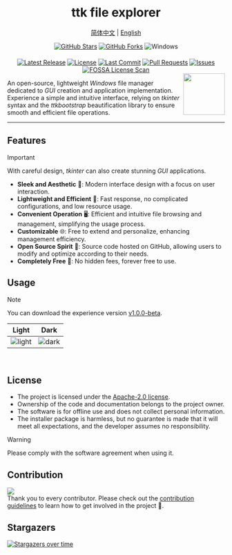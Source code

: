 <p align="center"><img src="https://raw.githubusercontent.com/pyheight/ttk-file-explorer/main/images/splash.png" alt=""></p>

<h1 align="center">ttk file explorer</h1>  

<p align="center"><a href="README.md">简体中文</a> | <a href="README_EN.md">English</a></p> 

<div align="center">  
<a href="https://github.com/pyheight/ttk-file-explorer/stargazers"><img src="https://img.shields.io/github/stars/pyheight/ttk-file-explorer?style=social&logo=github" alt="GitHub Stars"></a> <a href="https://github.com/pyheight/ttk-file-explorer/network/members"><img src="https://img.shields.io/github/forks/pyheight/ttk-file-explorer?style=social&logo=github" alt="GitHub Forks"></a> <img src="https://img.shields.io/badge/Platform-Windows-blue.svg?style=social&logo=GitHub" alt="Windows"></div>  <div align="center" style="margin-top: 20px;">  <a href="https://github.com/pyheight/ttk-file-explorer/releases"><img src="https://img.shields.io/github/v/release/pyheight/ttk-file-explorer?color=blue&style=flat-square" alt="Latest Release"></a> <a href="https://github.com/pyheight/ttk-file-explorer/blob/main/LICENSE"><img src="https://img.shields.io/github/license/pyheight/ttk-file-explorer?color=blue&style=flat-square" alt="License"></a> <a href="https://github.com/pyheight/ttk-file-explorer/commits/main"><img src="https://img.shields.io/github/last-commit/pyheight/ttk-file-explorer?style=flat-square" alt="Last Commit"></a> <a href="https://github.com/pyheight/ttk-file-explorer/pulls"><img src="https://img.shields.io/github/issues-pr/pyheight/ttk-file-explorer?color=yellow&style=flat-square" alt="Pull Requests"></a> <a href="https://github.com/pyheight/ttk-file-explorer/issues"><img src="https://img.shields.io/github/issues/pyheight/ttk-file-explorer?color=yellow&style=flat-square" alt="Issues"></a> <a href="https://app.fossa.com/projects/git%2Bgithub.com%2Fpyheight%2Fttk-file-explorer?ref=badge_shield"><img src="https://app.fossa.com/api/projects/git%2Bgithub.com%2Fpyheight%2Fttk-file-explorer.svg?type=shield" alt="FOSSA License Scan"></a> </div>

<img align="right" height="96px" src="https://raw.githubusercontent.com/pyheight/ttk-file-explorer/main/images/icon.png" alt="" />

An open-source, lightweight *Windows* file manager dedicated to *GUI* creation and application implementation. Experience a simple and intuitive interface, relying on *tkinter* syntax and the *ttkbootstrap* beautification library to ensure smooth and efficient file operations.

---

## Features

> [!IMPORTANT]
> With careful design, *tkinter* can also create stunning *GUI* applications.

- **Sleek and Aesthetic** 🌟: Modern interface design with a focus on user interaction.
- **Lightweight and Efficient** 🍃: Fast response, no complicated configurations, and low resource usage.
- **Convenient Operation** 🖥️: Efficient and intuitive file browsing and management, simplifying the usage process.
- **Customizable** 🌐: Free to extend and personalize, enhancing management efficiency.
- **Open Source Spirit** 🦦: Source code hosted on GitHub, allowing users to modify and optimize according to their needs.
- **Completely Free** 💸: No hidden fees, forever free to use.

## Usage

> [!NOTE]
> You can download the experience version [v1.0.0-beta](https://github.com/pyheight/ttk-file-explorer/releases/tag/v1.0.0-beta).

|Light|Dark|
|--|--| 
|![light](https://raw.githubusercontent.com/pyheight/ttk-file-explorer/main/images/v1.0.0-test-interface.png)|![dark](https://raw.githubusercontent.com/pyheight/ttk-file-explorer/main/images/v1.0.0-test-interface-dark.png)|
 
## License

- The project is licensed under the [Apache-2.0 license](LICENSE).
- Ownership of the code and documentation belongs to the project owner.
- The software is for offline use and does not collect personal information.
- The installer package is harmless, but no guarantee is made that it will meet all expectations, and the developer assumes no responsibility.

> [!WARNING]
> Please comply with the software agreement when using it.

## Contribution

<a href="https://github.com/pyheight/ttk-file-explorer/graphs/contributors">  <img src="https://contrib.rocks/image?repo=pyheight/ttk-file-explorer" /></a>  
Thank you to every contributor. Please check out the [contribution guidelines](CONTRIBUTING.md) to learn how to get involved in the project 🥰.

## Stargazers

[![Stargazers over time](https://starchart.cc/pyheight/ttk-file-explorer.svg?variant=adaptive)](https://starchart.cc/pyheight/ttk-file-explorer)

